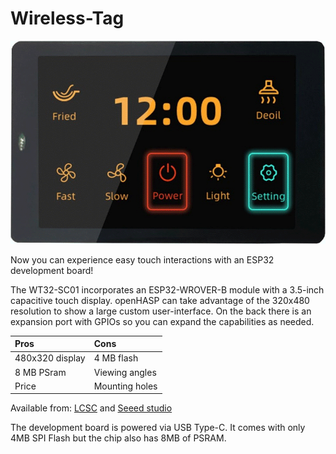 <h1>Wireless-Tag</h1>

![WT-SC01](../assets/images/devices/wt-sc01.png)

Now you can experience easy touch interactions with an ESP32 development board!

The WT32-SC01 incorporates an ESP32-WROVER-B module with a 3.5-inch capacitive touch display.
openHASP can take advantage of the 320x480 resolution to show a large custom user-interface.
On the back there is an expansion port with GPIOs so you can expand the capabilities as needed.

| Pros             | Cons
|:-----            |:----
| 480x320 display  | 4 MB flash
| 8 MB PSram       | Viewing angles
| Price            | Mounting holes

Available from:
[LCSC](https://lcsc.com/product-detail/Development-Boards-Development-Kits_Wireless-tag-WT32-SC01_C555472.html) and
[Seeed studio](https://www.seeedstudio.com/ESP32-Development-board-WT32-SC01-p-4735.html)

The development board is powered via USB Type-C. It comes with only 4MB SPI Flash but the chip also has 8MB of PSRAM.